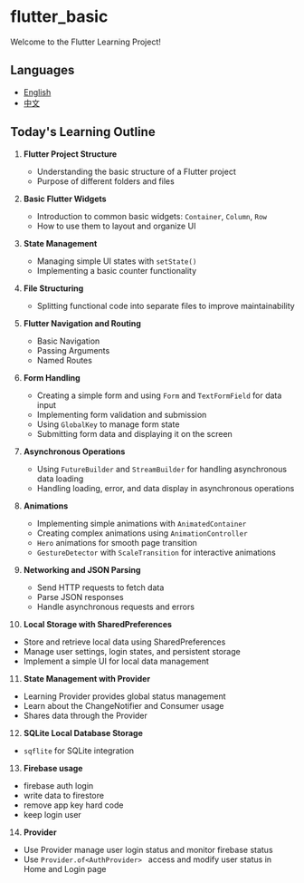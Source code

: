 # flutter_basic

Welcome to the Flutter Learning Project!

## Languages
- [English](README_EN.md)
- [中文](README_CN.md)

## Today's Learning Outline

1. **Flutter Project Structure**
   - Understanding the basic structure of a Flutter project
   - Purpose of different folders and files

2. **Basic Flutter Widgets**
   - Introduction to common basic widgets: `Container`, `Column`, `Row`
   - How to use them to layout and organize UI

3. **State Management**
   - Managing simple UI states with `setState()`
   - Implementing a basic counter functionality

4. **File Structuring**
   - Splitting functional code into separate files to improve maintainability

5. **Flutter Navigation and Routing**
   - Basic Navigation
   - Passing Arguments
   - Named Routes

6. **Form Handling**
   - Creating a simple form and using `Form` and `TextFormField` for data input
   - Implementing form validation and submission
   - Using `GlobalKey` to manage form state
   - Submitting form data and displaying it on the screen

7. **Asynchronous Operations**
   - Using `FutureBuilder` and `StreamBuilder` for handling asynchronous data loading
   - Handling loading, error, and data display in asynchronous operations

8. **Animations**
   - Implementing simple animations with `AnimatedContainer`
   - Creating complex animations using `AnimationController`
   - `Hero` animations for smooth page transition
   - `GestureDetector` with `ScaleTransition` for interactive animations

9. **Networking and JSON Parsing**
   - Send HTTP requests to fetch data
   - Parse JSON responses
   - Handle asynchronous requests and errors

10. **Local Storage with SharedPreferences**
   - Store and retrieve local data using SharedPreferences
   - Manage user settings, login states, and persistent storage
   - Implement a simple UI for local data management

11. **State Management with Provider**
   - Learning Provider provides global status management
   - Learn about the ChangeNotifier and Consumer usage
   - Shares data through the Provider

12. **SQLite Local Database Storage**
   - `sqflite` for SQLite integration  

13. **Firebase usage**
   - firebase auth login 
   - write data to firestore
   - remove app key hard code 
   - keep login user

14. **Provider** 
   - Use Provider manage user login status and monitor firebase status
   - Use `Provider.of<AuthProvider> ` access and modify user status in Home and Login page